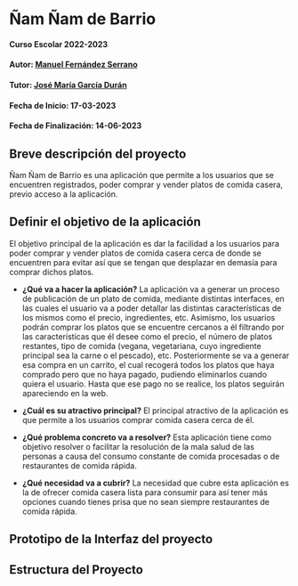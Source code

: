 # Ñam Ñam de Barrio

#### Curso Escolar 2022-2023
#### Autor: [Manuel Fernández Serrano](https://github.com/manferser201)
#### Tutor: [José María García Durán](https://github.com/chemaduran)
#### Fecha de Inicio: 17-03-2023
#### Fecha de Finalización: 14-06-2023

## Breve descripción del proyecto

Ñam Ñam de Barrio es una aplicación que permite a los usuarios que se encuentren registrados, poder comprar y vender platos de comida casera, previo acceso a la aplicación.

## Definir el objetivo de la aplicación

El objetivo principal de la aplicación es dar la facilidad a los usuarios para poder comprar y vender platos de comida casera cerca de donde se encuentren para evitar así que se tengan que desplazar en demasía para comprar dichos platos.

- **¿Qué va a hacer la aplicación?**
La aplicación va a generar un proceso de publicación de un plato de comida, mediante distintas interfaces, en las cuales el usuario va a poder detallar las distintas características de los mismos como el precio, ingredientes, etc. Asimismo, los usuarios podrán comprar los platos que se encuentre cercanos a él filtrando por las características que él desee como el precio, el número de platos restantes, tipo de comida (vegana, vegetariana, cuyo ingrediente principal sea la carne o el pescado), etc. Posteriormente se va a generar esa compra en un carrito, el cual recogerá todos los platos que haya comprado pero que no haya pagado, pudiendo eliminarlos cuando quiera el usuario. Hasta que ese pago no se realice, los platos seguirán apareciendo en la web.

- **¿Cuál es su atractivo principal?**
El principal atractivo de la aplicación es que permite a los usuarios comprar comida casera cerca de él.

- **¿Qué problema concreto va a resolver?**
Esta aplicación tiene como objetivo resolver o facilitar la resolución de la mala salud de las personas a causa del consumo constante de comida procesadas o de restaurantes de comida rápida.

- **¿Qué necesidad va a cubrir?**
La necesidad que cubre esta aplicación es la de ofrecer comida casera lista para consumir para así tener más opciones cuando tienes prisa que no sean siempre restaurantes de comida rápida.

## Prototipo de la Interfaz del proyecto


## Estructura del Proyecto
